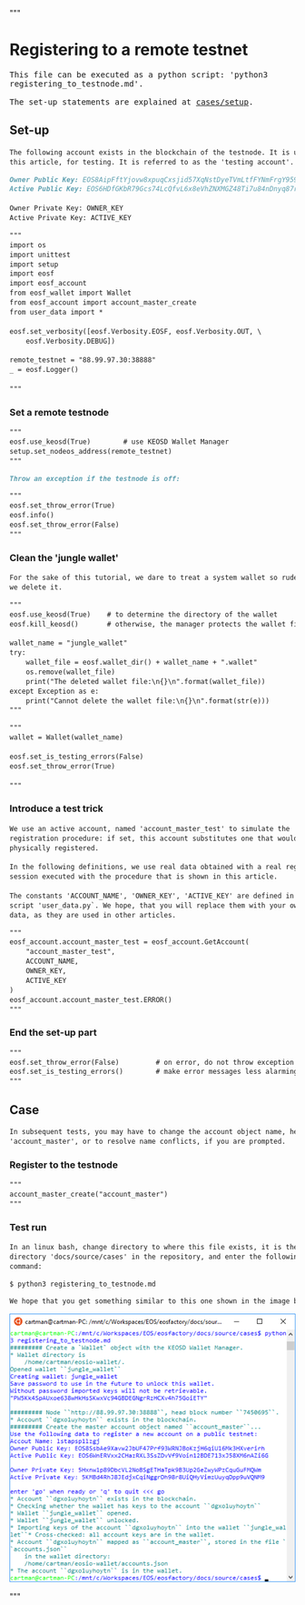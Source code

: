 """
# Registering to a remote testnet

<pre>
This file can be executed as a python script: 'python3 
registering_to_testnode.md'.

The set-up statements are explained at <a href="setup.html">cases/setup</a>.
</pre>

## Set-up

```md
The following account exists in the blockchain of the testnode. It is used, in
this article, for testing. It is referred to as the 'testing account'.
```

```md
Owner Public Key: EOS8AipFftYjovw8xpuqCxsjid57XqNstDyeTVmLtfFYNmFrgY959
Active Public Key: EOS6HDfGKbR79Gcs74LcQfvL6x8eVhZNXMGZ48Ti7u84nDnyq87rv

Owner Private Key: OWNER_KEY
Active Private Key: ACTIVE_KEY 
```

```md
"""
import os
import unittest
import setup
import eosf
import eosf_account
from eosf_wallet import Wallet
from eosf_account import account_master_create
from user_data import *

eosf.set_verbosity([eosf.Verbosity.EOSF, eosf.Verbosity.OUT, \
    eosf.Verbosity.DEBUG])

remote_testnet = "88.99.97.30:38888"
_ = eosf.Logger()

"""
```

### Set a remote testnode

```md
"""
eosf.use_keosd(True)        # use KEOSD Wallet Manager
setup.set_nodeos_address(remote_testnet)
"""
```

```md
Throw an exception if the testnode is off:
```

```md
"""
eosf.set_throw_error(True)
eosf.info()
eosf.set_throw_error(False)
"""
```

### Clean the 'jungle wallet'

```md
For the sake of this tutorial, we dare to treat a system wallet so rudely:
we delete it.
```

```md
"""
eosf.use_keosd(True)    # to determine the directory of the wallet
eosf.kill_keosd()       # otherwise, the manager protects the wallet file

wallet_name = "jungle_wallet"
try:
    wallet_file = eosf.wallet_dir() + wallet_name + ".wallet"
    os.remove(wallet_file)
    print("The deleted wallet file:\n{}\n".format(wallet_file))
except Exception as e:
    print("Cannot delete the wallet file:\n{}\n".format(str(e)))
"""
```

```md
"""
wallet = Wallet(wallet_name)

eosf.set_is_testing_errors(False)
eosf.set_throw_error(True)

"""
```

### Introduce a test trick

```md
We use an active account, named 'account_master_test' to simulate the 
registration procedure: if set, this account substitutes one that would be
physically registered.

In the following definitions, we use real data obtained with a real registration
session executed with the procedure that is shown in this article.

The constants 'ACCOUNT_NAME', 'OWNER_KEY', 'ACTIVE_KEY' are defined in the 
script 'user_data.py`. We hope, that you will replace them with your own 
data, as they are used in other articles.
```

```md
"""
eosf_account.account_master_test = eosf_account.GetAccount(
    "account_master_test",
    ACCOUNT_NAME, 
    OWNER_KEY,
    ACTIVE_KEY
)
eosf_account.account_master_test.ERROR()
"""
```

### End the set-up part

```md
"""
eosf.set_throw_error(False)         # on error, do not throw exception
eosf.set_is_testing_errors()        # make error messages less alarming
"""
```

## Case

```md
In subsequent tests, you may have to change the account object name, here 
'account_master', or to resolve name conflicts, if you are prompted.
```

### Register to the testnode

```md
"""
account_master_create("account_master")
"""
```

### Test run

```md
In an linux bash, change directory to where this file exists, it is the 
directory 'docs/source/cases' in the repository, and enter the following 
command:
```
```md
$ python3 registering_to_testnode.md
```
```md
We hope that you get something similar to this one shown in the image below.
```
<img src="registering.png" 
    onerror="this.src='../../../source/cases/registering.png'"   
    alt="registering" width="640px"/>
    
"""